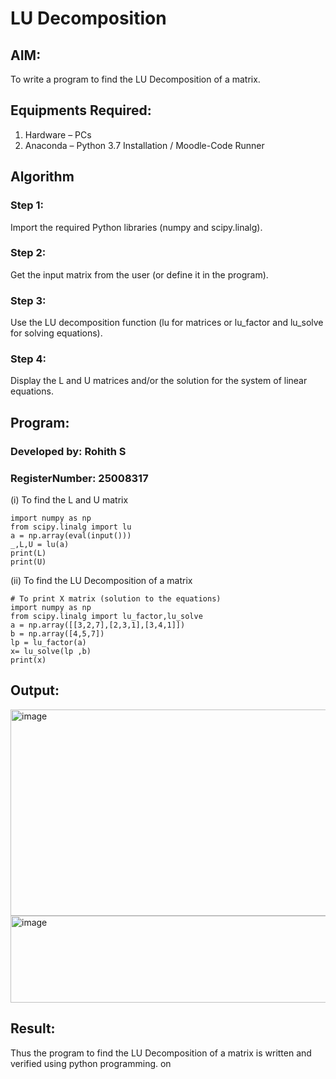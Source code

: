 # LU Decomposition 

## AIM:
To write a program to find the LU Decomposition of a matrix.

## Equipments Required:
1. Hardware – PCs
2. Anaconda – Python 3.7 Installation / Moodle-Code Runner

## Algorithm
### Step 1: 
Import the required Python libraries (numpy and scipy.linalg).
### Step 2: 
Get the input matrix from the user (or define it in the program).
### Step 3: 
Use the LU decomposition function (lu for matrices or lu_factor and lu_solve for solving equations).
### Step 4: 
Display the L and U matrices and/or the solution for the system of linear equations.
## Program:
### Developed by: Rohith S
### RegisterNumber: 25008317
(i) To find the L and U matrix
```
import numpy as np
from scipy.linalg import lu
a = np.array(eval(input()))
_,L,U = lu(a)
print(L)
print(U)
```
(ii) To find the LU Decomposition of a matrix
```
# To print X matrix (solution to the equations)
import numpy as np
from scipy.linalg import lu_factor,lu_solve
a = np.array([[3,2,7],[2,3,1],[3,4,1]])
b = np.array([4,5,7])
lp = lu_factor(a)
x= lu_solve(lp ,b)
print(x)
```

## Output:
<img width="974" height="330" alt="image" src="https://github.com/user-attachments/assets/2d1d64bb-f5e9-4289-a355-0b5708746afa" />

<img width="748" height="139" alt="image" src="https://github.com/user-attachments/assets/1eb7c814-a07b-4245-b12f-385aa31b9fd8" />


## Result:
Thus the program to find the LU Decomposition of a matrix is written and verified using python programming.
on

